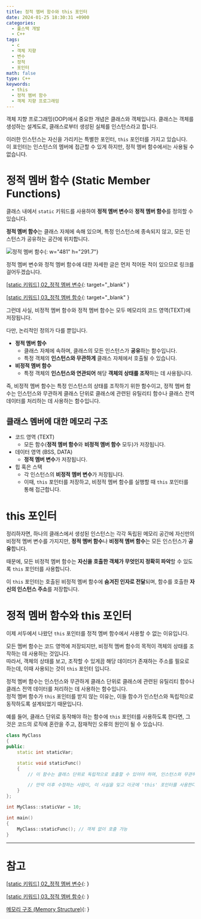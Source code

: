 ```yaml
---
title: 정적 멤버 함수와 this 포인터
date: 2024-01-25 18:30:31 +0900
categories:
  - 풀스택 개발
  - C++
tags:
  - c
  - 객체 지향
  - 변수
  - 정적
  - 포인터
math: false
type: C++
keywords:
  - this
  - 정적 멤버 함수
  - 객체 지향 프로그래밍
---
```


객체 지향 프로그래밍(OOP)에서 중요한 개념은 클래스와 객체입니다. 클래스는 객체를 생성하는 설계도로, 클래스로부터 생성된 실체를 인스턴스라고 합니다.

이러한 인스턴스는 자신을 가리키는 특별한 포인터, `this` 포인터를 가지고 있습니다.
<br>
이 포인터는 인스턴스의 멤버에 접근할 수 있게 하지만, 정적 멤버 함수에서는 사용될 수 없습니다.

# 정적 멤버 함수 (Static Member Functions)

클래스 내에서 `static` 키워드를 사용하여 **정적 멤버 변수**와 **정적 멤버 함수**를 정의할 수 있습니다.

**정적 멤버 함수**는 클래스 자체에 속해 있으며, 특정 인스턴스에 종속되지 않고, 모든 인스턴스가 공유하는 공간에 위치합니다.

![정적 멤버 함수](https://i.postimg.cc/R0zrrZwq/%EC%A0%95%EC%A0%81_%ED%95%A8%EC%88%98.png){: w="481" h="291.7"}

<span class="small">정적 멤버 변수와 정적 멤버 함수에 대한 자세한 글은 먼저 적어둔 적이 있으므로 링크를 걸어두겠습니다.</span>

<span class="small">[[static 키워드] 02_정적 멤버 변수](/posts/static-02-%EC%A0%95%EC%A0%81-%EB%A9%A4%EB%B2%84-%EB%B3%80%EC%88%98/){: target="_blank" }</span>

<span class="small">[[static 키워드] 03_정적 멤버 함수](/posts/static-03-%EC%A0%95%EC%A0%81-%EB%A9%A4%EB%B2%84-%ED%95%A8%EC%88%98/){: target="_blank" }</span>

그런데 사실, 비정적 멤버 함수와 정적 멤버 함수는 모두 메모리의 코드 영역(TEXT)에 저장됩니다.

다만, 논리적인 정의가 다를 뿐입니다.

- **정적 멤버 함수**
  - 클래스 자체에 속하며, 클래스의 모든 인스턴스가 **공유**하는 함수입니다.
  - 특정 객체의 <span class="font_highlight">**인스턴스와 무관하게** 클래스 자체에서 호출</span>될 수 있습니다.
- **비정적 멤버 함수**
  - 특정 객체의 **인스턴스와 연관되어** 해당 <span class="font_highlight">**객체의 상태를 조작**하는 데 사용</span>됩니다.

즉, 비정적 멤버 함수는 특정 인스턴스의 상태를 조작하기 위한 함수이고, 정적 멤버 함수는 인스턴스와 무관하게 클래스 단위로 클래스에 관련된 유틸리티 함수나 클래스 전역 데이터를 처리하는 데 사용하는 함수입니다.

## 클래스 멤버에 대한 메모리 구조

- 코드 영역 (TEXT)
  - 모든 함수(**정적 멤버 함수**와 **비정적 멤버 함수** 모두)가 저장됩니다.
- 데이터 영역 (BSS, DATA)
  - **정적 멤버 변수**가 저장됩니다.
- 힙 혹은 스택
  - 각 인스턴스의 **비정적 멤버 변수**가 저장됩니다.
  - 이때, `this` 포인터를 저장하고, 비정적 멤버 함수를 실행할 때 `this` 포인터를 통해 접근합니다.

# this 포인터

정리하자면, 하나의 클래스에서 생성된 인스턴스는 각각 독립된 메모리 공간에 자신만의 비정적 멤버 변수를 가지지만, <span class="font_highlight">**정적 멤버 함수**나 **비정적 멤버 함수**는 모든 인스턴스가 **공유**</span>합니다.

때문에, <span class="font_highlight">모든 비정적 멤버 함수는 **자신을 호출한 객체가 무엇인지 정확히 파악**</span>할 수 있도록 `this` 포인터를 사용합니다. 

이 `this` 포인터는 호출된 <span class="font_highlight">비정적 멤버 함수에 **숨겨진 인자로 전달**되며, 함수를 호출한 **자신의 인스턴스 주소**를 저장</span>합니다.

# 정적 멤버 함수와 this 포인터

이제 서두에서 나왔던 `this` 포인터를 정적 멤버 함수에서 사용할 수 없는 이유입니다.

모든 멤버 함수는 코드 영역에 저장되지만, 비정적 멤버 함수의 목적이 객체의 상태를 조작하는 데 사용하는 것입니다.
<br>
따라서, 객체의 상태를 보고, 조작할 수 있게끔 해당 데이터가 존재하는 주소를 필요로 하는데, 이때 사용되는 것이 `this` 포인터 입니다.

정적 멤버 함수는 인스턴스와 무관하게 클래스 단위로 클래스에 관련된 유틸리티 함수나 클래스 전역 데이터를 처리하는 데 사용하는 함수입니다.
<br>
정적 멤버 함수가 `this` 포인터를 받지 않는 이유는, 이들 함수가 인스턴스와 독립적으로 동작하도록 설계되었기 때문입니다.

예를 들어, 클래스 단위로 동작해야 하는 함수에 `this` 포인터를 사용하도록 한다면, 그것은 코드의 로직에 혼란을 주고, 잠재적인 오류의 원인이 될 수 있습니다.

```cpp
class MyClass
{
public:
    static int staticVar;

    static void staticFunc()
    {
        // 이 함수는 클래스 단위로 독립적으로 호출할 수 있어야 하며, 인스턴스와 무관하게 동작하도록 설계되었습니다.

        // 만약 이후 수정하는 사람이, 이 사실을 잊고 이곳에 'this' 포인터를 사용한다면?
    }
};

int MyClass::staticVar = 10;

int main()
{
    MyClass::staticFunc(); // 객체 없이 호출 가능
}

```

---

# 참고

[[static 키워드] 02_정적 멤버 변수](/posts/static-02-%EC%A0%95%EC%A0%81-%EB%A9%A4%EB%B2%84-%EB%B3%80%EC%88%98/){: }

[[static 키워드] 03_정적 멤버 함수](/posts/static-03-%EC%A0%95%EC%A0%81-%EB%A9%A4%EB%B2%84-%ED%95%A8%EC%88%98/){: }

[메모리 구조 (Memory Structure)](/posts/%EB%A9%94%EB%AA%A8%EB%A6%AC-%EA%B5%AC%EC%A1%B0-Memory-Structure/){: }